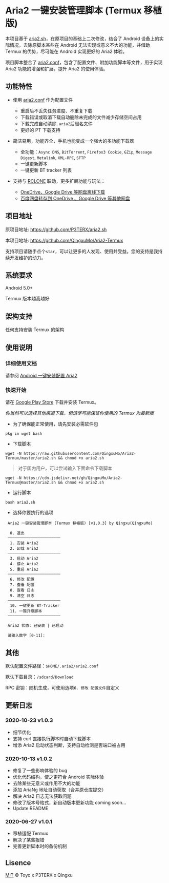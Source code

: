 # Aria2 一键安装管理脚本 (Termux 移植版)

本项目基于 [aria2.sh](https://github.com/P3TERX/aria2.sh)，在原项目的基础上二次修改，结合了 Android 设备上的实际情况，去除原脚本某些在 Android 无法实现或意义不大的功能，并借助 Termux 的优势，尽可能在 Android 实现更好的 Aria2 体验。

项目脚本整合了 [aria2.conf](https://github.com/P3TERX/aria2.conf)，包含了配置文件、附加功能脚本等文件，用于实现 Aria2 功能的增强和扩展，提升 Aria2 的使用体验。

## 功能特性

- 使用 [aria2.conf](https://github.com/P3TERX/aria2.conf) 作为配置文件
    - 重启后不丢失任务进度、不重复下载
    - 下载错误或取消下载自动删除未完成的文件减少存储空间占用
    - 下载完成自动清除`.aria2`后缀名文件
    - 更好的 PT 下载支持

- 简洁易用，功能齐全，手机也能变成一个强大的多功能下载器
    - 全功能：`Async DNS`, `BitTorrent`, `Firefox3 Cookie`, `GZip`, `Message Digest`, `Metalink`, `XML-RPC`, `SFTP`
    - 一键更新脚本
    - 一键更新 BT tracker 列表
    
- 支持与 [RCLONE](https://rclone.org/) 联动，更多扩展功能与玩法：
    - [OneDrive、Google Drive 等网盘离线下载](https://p3terx.com/archives/offline-download-of-onedrive-gdrive.html)
    - [百度网盘转存到 OneDrive 、Google Drive 等其他网盘](https://p3terx.com/archives/baidunetdisk-transfer-to-onedrive-and-google-drive.html)

## 项目地址

原项目地址: https://github.com/P3TERX/aria2.sh

本项目地址: https://github.com/QingxuMo/Aria2-Termux

支持项目请随手点个`star`，可以让更多的人发现、使用并受益。您的支持是我持续开发维护的动力。

## 系统要求

Android 5.0+

Termux 版本越高越好

## 架构支持

任何支持安装 Termux 的架构

## 使用说明

### 详细使用文档
请参阅 [Android 一键安装配置 Aria2](https://qingxu.live/index.php/archives/aria2-for-termux/)

### 快速开始
请在 [Google Play Store](https://play.google.com/store/apps/details?id=com.termux) 下载并安装 Termux。

*你当然可以选择其他渠道下载，但请尽可能保证你使用的 Termux 为最新版*

* 为了确保能正常使用，请先安装必需软件包
```
pkg in wget bash
```

* 下载脚本
```
wget -N https://raw.githubusercontent.com/QingxuMo/Aria2-Termux/master/aria2.sh && chmod +x aria2.sh
```

> 对于国内用户，可以尝试输入下面命令下载脚本
```
wget -N https://cdn.jsdelivr.net/gh/QingxuMo/Aria2-Termux@master/aria2.sh && chmod +x aria2.sh
```

* 运行脚本
```
bash aria2.sh
```

* 选择你要执行的选项
```
 Aria2 一键安装管理脚本 (Termux 移植版) [v1.0.3] by Qingxu(QingxuMo)
 
  0. 退出
 ———————————————————————
  1. 安装 Aria2
  2. 卸载 Aria2
 ———————————————————————
  3. 启动 Aria2
  4. 停止 Aria2
  5. 重启 Aria2
 ———————————————————————
  6. 修改 配置
  7. 查看 配置
  8. 查看 日志
  9. 清空 日志
 ———————————————————————
  10. 一键更新 BT-Tracker
  11. 一键升级脚本
 ———————————————————————

 Aria2 状态: 已安装 | 已启动

 请输入数字 [0-11]:
```

## 其他

默认配置文件路径：`$HOME/.aria2/aria2.conf`

默认下载目录：`/sdcard/Download`

RPC 密钥：随机生成，可使用选项`6. 修改 配置文件`自定义

## 更新日志

### 2020-10-23 v1.0.3

- 细节优化
- 支持 curl 直接执行脚本时自动下载脚本
- 增添 Aria2 启动状态判断，支持自动检测是否端口被占用

### 2020-10-13 v1.0.2

- 修复了一些影响体验的 bug
- 优化代码结构，使之更符合 Android 实际体验
- 去除某些无意义或作用不大的功能
- 添加 AriaNg 地址自动获取（合并原仓库提交）
- 解决 Aria2 日志无法获取问题
- 修改了版本号格式，新自动版本更新功能 coming soon…
- Update README

### 2020-06-27 v1.0.1

- 移植适配 Termux
- 解决了某些报错
- 完善更新脚本时的备份机制


## Lisence
[MIT](https://github.com/QingxuMo/Aria2-Termux/blob/master/LICENSE) © Toyo x P3TERX x Qingxu
